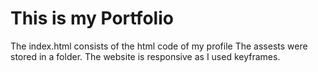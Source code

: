 <h1>This is my Portfolio</h1>

<p>
The index.html consists of the html code of my profile
The assests were stored in a folder.
The website is responsive as I used keyframes.
</p>
